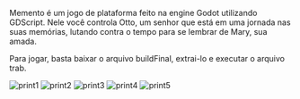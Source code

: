 Memento é um jogo de plataforma feito na engine Godot utilizando GDScript. Nele você controla Otto, um senhor que está em uma jornada nas suas memórias, lutando contra o tempo para se lembrar de Mary, sua amada.

Para jogar, basta baixar o arquivo buildFinal, extrai-lo e executar o arquivo trab. 


![print1](https://github.com/andrebins16/Memento/assets/126815940/40b19d57-f423-40bd-a077-3507258a1350)
![print2](https://github.com/andrebins16/Memento/assets/126815940/1941b4cf-ef94-4f52-89e9-6abbbc0a1c6b)
![print3](https://github.com/andrebins16/Memento/assets/126815940/3cda69f5-1ea8-4c40-8f11-4625bf790b3d)
![print4](https://github.com/andrebins16/Memento/assets/126815940/ac9499c4-b16d-4e11-84a9-e45d781ae916)
![print5](https://github.com/andrebins16/Memento/assets/126815940/e4bb51fd-5c35-4ede-86a4-56af74323af6)


